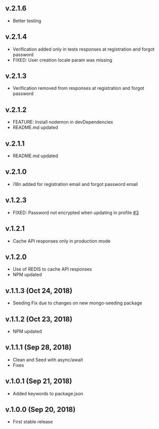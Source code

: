 ## v.2.1.6

- Better testing

## v.2.1.4

- Verification added only in tests responses at registration and forgot password
- FIXED: User creation locale param was missing

## v.2.1.3

- Verification removed from responses at registration and forgot password

## v.2.1.2

- FEATURE: Install nodemon in devDependencies
- README.md updated

## v.2.1.1

- README.md updated

## v.2.1.0

- i18n added for registration email and forgot password email

## v.1.2.3

- FIXED: Password not encrypted when updating in profile [\#3](https://github.com/davellanedam/node-express-mongodb-jwt-rest-api-skeleton/issues/3)

## v.1.2.1

- Cache API responses only in production mode

## v.1.2.0

- Use of REDIS to cache API responses
- NPM updated

## v.1.1.3 (Oct 24, 2018)

- Seeding Fix due to changes on new mongo-seeding package

## v.1.1.2 (Oct 23, 2018)

- NPM updated

## v.1.1.1 (Sep 28, 2018)

- Clean and Seed with async/await
- Fixes

## v.1.0.1 (Sep 21, 2018)

- Added keywords to package.json

## v.1.0.0 (Sep 20, 2018)

- First stable release
